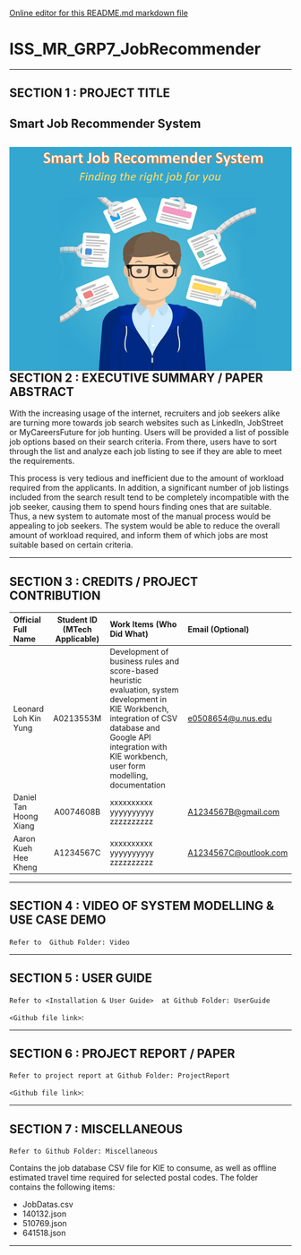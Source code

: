 [Online editor for this README.md markdown file](https://pandao.github.io/editor.md/en.html "pandao")
# ISS_MR_GRP7_JobRecommender
---

## SECTION 1 : PROJECT TITLE
## Smart Job Recommender System

<img src="SystemCode/System.PNG"
     style="float: left; margin-right: 0px;" />
---

## SECTION 2 : EXECUTIVE SUMMARY / PAPER ABSTRACT
With the increasing usage of the internet, recruiters and job seekers alike are turning more towards job search websites such as LinkedIn, JobStreet or MyCareersFuture for job hunting. Users will be provided a list of possible job options based on their search criteria. From there, users have to sort through the list and analyze each job listing to see if they are able to meet the requirements.

This process is very tedious and inefficient due to the amount of workload required from the applicants. In addition, a significant number of job listings included from the search result tend to be completely incompatible with the job seeker, causing them to spend hours finding ones that are suitable.  Thus, a new system to automate most of the manual process would be appealing to job seekers. The system would be able to reduce the overall amount of workload required, and inform them of which jobs are most suitable based on certain criteria.


---

## SECTION 3 : CREDITS / PROJECT CONTRIBUTION

| Official Full Name  | Student ID (MTech Applicable)  | Work Items (Who Did What) | Email (Optional) |
| :------------ |:---------------:| :-----| :-----|
| Leonard Loh Kin Yung | A0213553M | Development of business rules and score-based heuristic evaluation, system development in KIE Workbench, integration of CSV database and Google API integration with KIE workbench, user form modelling, documentation| e0508654@u.nus.edu |
| Daniel Tan Hoong Xiang | A0074608B | xxxxxxxxxx yyyyyyyyyy zzzzzzzzzz| A1234567B@gmail.com |
| Aaron Kueh Hee Kheng | A1234567C | xxxxxxxxxx yyyyyyyyyy zzzzzzzzzz| A1234567C@outlook.com |


---

## SECTION 4 : VIDEO OF SYSTEM MODELLING & USE CASE DEMO
`Refer to  Github Folder: Video`


---

## SECTION 5 : USER GUIDE

`Refer to <Installation & User Guide>  at Github Folder: UserGuide`

`<Github file link>`:

---
## SECTION 6 : PROJECT REPORT / PAPER

`Refer to project report at Github Folder: ProjectReport`

`<Github file link>`:

---
## SECTION 7 : MISCELLANEOUS

`Refer to Github Folder: Miscellaneous`

Contains the job database CSV file for KIE to consume, as well as offline estimated travel time required for selected postal codes. The folder contains the following items:
- JobDatas.csv
- 140132.json
- 510769.json
- 641518.json

---
